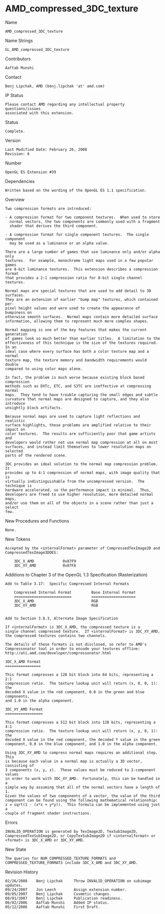 # AMD_compressed_3DC_texture

Name

    AMD_compressed_3DC_texture

Name Strings

    GL_AMD_compressed_3DC_texture

Contributors

    Aaftab Munshi

Contact

    Benj Lipchak, AMD (benj.lipchak 'at' amd.com)

IP Status

    Please contact AMD regarding any intellectual property questions/issues 
    associated with this extension.

Status

    Complete.

Version

    Last Modified Date: February 26, 2008
    Revision: 6

Number

    OpenGL ES Extension #39

Dependencies

    Written based on the wording of the OpenGL ES 1.1 specification.

Overview

    Two compression formats are introduced:

    - A compression format for two component textures.  When used to store 
      normal vectors, the two components are commonly used with a fragment 
      shader that derives the third component.

    - A compression format for single component textures.  The single component
      may be used as a luminance or an alpha value.

    There are a large number of games that use luminance only and/or alpha only 
    textures.  For example, monochrome light maps used in a few popular games 
    are 8-bit luminance textures.  This extension describes a compression format
    that provides a 2:1 compression ratio for 8-bit single channel textures.

    Normal maps are special textures that are used to add detail to 3D surfaces.
    They are an extension of earlier "bump map" textures, which contained per-
    pixel height values and were used to create the appearance of bumpiness on 
    otherwise smooth surfaces.  Normal maps contain more detailed surface 
    information, allowing them to represent much more complex shapes.

    Normal mapping is one of the key features that makes the current generation
    of games look so much better than earlier titles.  A limitation to the 
    effectiveness of this technique is the size of the textures required.  In an 
    ideal case where every surface has both a color texture map and a normal 
    texture map, the texture memory and bandwidth requirements would double 
    compared to using color maps alone.

    In fact, the problem is much worse because existing block based compression
    methods such as DXTc, ETC, and S3TC are ineffective at compressing normal 
    maps.  They tend to have trouble capturing the small edges and subtle 
    curvature that normal maps are designed to capture, and they also introduce 
    unsightly block artifacts.

    Because normal maps are used to capture light reflections and realistic 
    surface highlights, these problems are amplified relative to their impact on
    color textures.  The results are sufficiently poor that game artists and 
    developers would rather not use normal map compression at all on most 
    surfaces, and instead limit themselves to lower resolution maps on selected 
    parts of the rendered scene.

    3DC provides an ideal solution to the normal map compression problem.  It 
    provides up to 4:1 compression of normal maps, with image quality that is 
    virtually indistinguishable from the uncompressed version.  The technique is
    hardware accelerated, so the performance impact is minimal.  Thus, 
    developers are freed to use higher resolution, more detailed normal maps, 
    and/or use them on all of the objects in a scene rather than just a select 
    few.

New Procedures and Functions

    None.

New Tokens

    Accepted by the <internalFormat> parameter of CompressedTexImage2D and
    CompressedTexImage3DOES: 

        3DC_X_AMD             0x87F9
        3DC_XY_AMD            0x87FA

Additions to Chapter 3 of the OpenGL 1.3 Specification (Rasterization)

    Add to Table 3.17:  Specific Compressed Internal Formats

        Compressed Internal Format         Base Internal Format
        ==========================         ====================
        3DC_X_AMD                          RGB
        3DC_XY_AMD                         RGB


    Add to Section 3.8.3, Alternate Image Specification

    If <internalFormat> is 3DC_X_AMD, the compressed texture is a 
    single channel compressed texture.  If <internalFormat> is 3DC_XY_AMD,
    the compressed textures contains two channels.

    The details of these formats is not disclosed, so refer to AMD's 
    Compressonator tool in order to encode your textures offline:
    http://ati.amd.com/developer/compressonator.html
    
    3DC_X_AMD Format
    ================

    This format compresses a 128 bit block into 64 bits, representing a 2:1
    compression ratio.  The texture lookup unit will return (x, 0, 0, 1): the 
    decoded X value in the red component, 0.0 in the green and blue components,
    and 1.0 in the alpha component.

    3DC_XY_AMD Format
    =================

    This format compresses a 512 bit block into 128 bits, representing a 4:1
    compression ratio.  The texture lookup unit will return (x, y, 0, 1): the 
    decoded X value in the red component, the decoded Y value in the green
    component, 0.0 in the blue component, and 1.0 in the alpha component.

    Using 3DC_XY_AMD to compress normal maps requires an additional step. This 
    is because each value in a normal map is actually a 3D vector, consisting of
    3 components (x, y, z).  These values must be reduced to 2-component values
    in order to work with 3DC_XY_AMD.  Fortunately, this can be handled in a 
    simple way by assuming that all of the normal vectors have a length of 1.  
    Given the values of two components of a vector, the value of the third 
    component can be found using the following mathematical relationship: 
    z = sqrt(1 - (x*x + y*y)).  This formula can be implemented using just a
    couple of fragment shader instructions.

Errors

    INVALID_OPERATION is generated by TexImage2D, TexSubImage2D, 
    CompressedTexSubImage2D, or CopyTexSubImage2D if <internalformat> or 
    <format> is 3DC_X_AMD or 3DC_XY_AMD.

New State

    The queries for NUM_COMPRESSED_TEXTURE_FORMATS and 
    COMPRESSED_TEXTURE_FORMATS include 3DC_X_AMD and 3DC_XY_AMD.

Revision History

    02/26/2008    Benj Lipchak     Throw INVALID_OPERATION on subimage updates.
    09/24/2007    Jon Leech        Assign extension number.
    09/05/2007    Benj Lipchak     Cosmetic changes.
    08/01/2007    Benj Lipchak     Publication readiness.
    06/02/2006    Aaftab Munshi    Added IP status.
    05/12/2006    Aaftab Munshi    First Draft.

